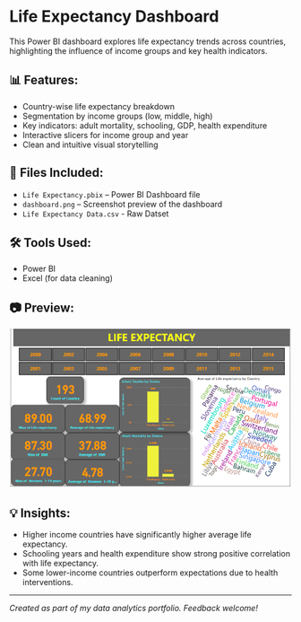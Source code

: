 # Life Expectancy Dashboard

This Power BI dashboard explores life expectancy trends across countries, highlighting the influence of income groups and key health indicators.

## 📊 Features:
- Country-wise life expectancy breakdown
- Segmentation by income groups (low, middle, high)
- Key indicators: adult mortality, schooling, GDP, health expenditure
- Interactive slicers for income group and year
- Clean and intuitive visual storytelling

## 📂 Files Included:
- `Life Expectancy.pbix` – Power BI Dashboard file
- `dashboard.png` – Screenshot preview of the dashboard
- `Life Expectancy Data.csv` - Raw Datset

## 🛠 Tools Used:
- Power BI
- Excel (for data cleaning)

## 📷 Preview:

![Dashboard](https://github.com/mshukla94/Life-Expectancy-Dashboard/blob/main/Dashboard.png?raw=true)

## 💡 Insights:
- Higher income countries have significantly higher average life expectancy.
- Schooling years and health expenditure show strong positive correlation with life expectancy.
- Some lower-income countries outperform expectations due to health interventions.

---

*Created as part of my data analytics portfolio. Feedback welcome!*
